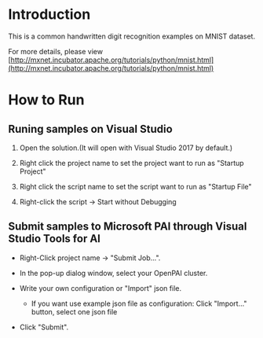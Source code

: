 # Introduction

This is a common handwritten digit recognition examples on MNIST dataset. 

For more details, please view [http://mxnet.incubator.apache.org/tutorials/python/mnist.html](http://mxnet.incubator.apache.org/tutorials/python/mnist.html)

# How to Run

## Runing samples on Visual Studio

1. Open the solution.(It will open with Visual Studio 2017 by default.)

2. Right click the project name to set the project want to run as "Startup Project"

3. Right click the script name to set the script want to run as "Startup File"

4. Right-click the script -> Start without Debugging

## Submit samples to Microsoft PAI through Visual Studio Tools for AI

- Right-Click project name -> "Submit Job...".

- In the pop-up dialog window, select your OpenPAI cluster.

- Write your own configuration or "Import" json file.

    - If you want use example json file as configuration: Click "Import..." button, select one json file

- Click "Submit".